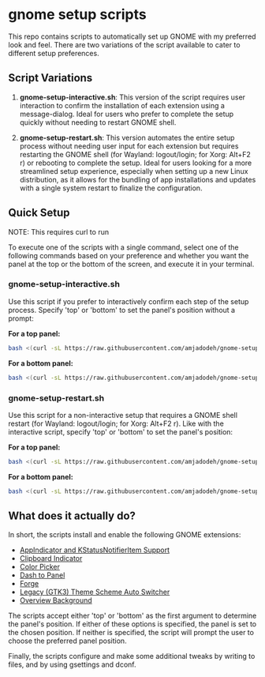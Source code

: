 
# gnome setup scripts

This repo contains scripts to automatically set up GNOME with my preferred look and feel. There are two variations of the script available to cater to different setup preferences.

## Script Variations

1. **gnome-setup-interactive.sh**: This version of the script requires user interaction to confirm the installation of each extension using a message-dialog. Ideal for users who prefer to complete the setup quickly without needing to restart GNOME shell.

2. **gnome-setup-restart.sh**: This version automates the entire setup process without needing user input for each extension but requires restarting the GNOME shell (for Wayland: logout/login; for Xorg: Alt+F2 r) or rebooting to complete the setup. Ideal for users looking for a more streamlined setup experience, especially when setting up a new Linux distribution, as it allows for the bundling of app installations and updates with a single system restart to finalize the configuration.

## Quick Setup

NOTE: This requires curl to run

To execute one of the scripts with a single command, select one of the following commands based on your preference and whether you want the panel at the top or the bottom of the screen, and execute it in your terminal.

### gnome-setup-interactive.sh

Use this script if you prefer to interactively confirm each step of the setup process. Specify 'top' or 'bottom' to set the panel's position without a prompt:

**For a top panel:**
```bash
bash <(curl -sL https://raw.githubusercontent.com/amjadodeh/gnome-setup-scripts/master/gnome-setup-interactive.sh) top
```
**For a bottom panel:**
```bash
bash <(curl -sL https://raw.githubusercontent.com/amjadodeh/gnome-setup-scripts/master/gnome-setup-interactive.sh) bottom
```

### gnome-setup-restart.sh

Use this script for a non-interactive setup that requires a GNOME shell restart (for Wayland: logout/login; for Xorg: Alt+F2 r). Like with the interactive script, specify 'top' or 'bottom' to set the panel's position:

**For a top panel:**
```bash
bash <(curl -sL https://raw.githubusercontent.com/amjadodeh/gnome-setup-scripts/master/gnome-setup-restart.sh) top
```
**For a bottom panel:**
```bash
bash <(curl -sL https://raw.githubusercontent.com/amjadodeh/gnome-setup-scripts/master/gnome-setup-restart.sh) bottom
```

## What does it actually do?

In short, the scripts install and enable the following GNOME extensions:

- [AppIndicator and KStatusNotifierItem Support](https://extensions.gnome.org/extension/615/appindicator-support/)
- [Clipboard Indicator](https://extensions.gnome.org/extension/779/clipboard-indicator/)
- [Color Picker](https://extensions.gnome.org/extension/3396/color-picker/)
- [Dash to Panel](https://extensions.gnome.org/extension/1160/dash-to-panel/)
- [Forge](https://extensions.gnome.org/extension/4481/forge/)
- [Legacy (GTK3) Theme Scheme Auto Switcher](https://extensions.gnome.org/extension/4998/legacy-gtk3-theme-scheme-auto-switcher/)
- [Overview Background](https://extensions.gnome.org/extension/5856/overview-background/)

The scripts accept either 'top' or 'bottom' as the first argument to determine the panel's position. If either of these options is specified, the panel is set to the chosen position. If neither is specified, the script will prompt the user to choose the preferred panel position.

Finally, the scripts configure and make some additional tweaks by writing to files, and by using gsettings and dconf.

